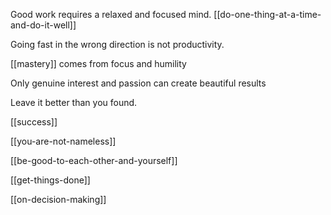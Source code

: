---
---

Good work requires a relaxed and focused mind. [[do-one-thing-at-a-time-and-do-it-well]]

Going fast in the wrong direction is not productivity. 

[[mastery]] comes from focus and humility

Only genuine interest and passion can create beautiful results

Leave it better than you found.

[[success]]

[[you-are-not-nameless]]

[[be-good-to-each-other-and-yourself]]

[[get-things-done]]

[[on-decision-making]]